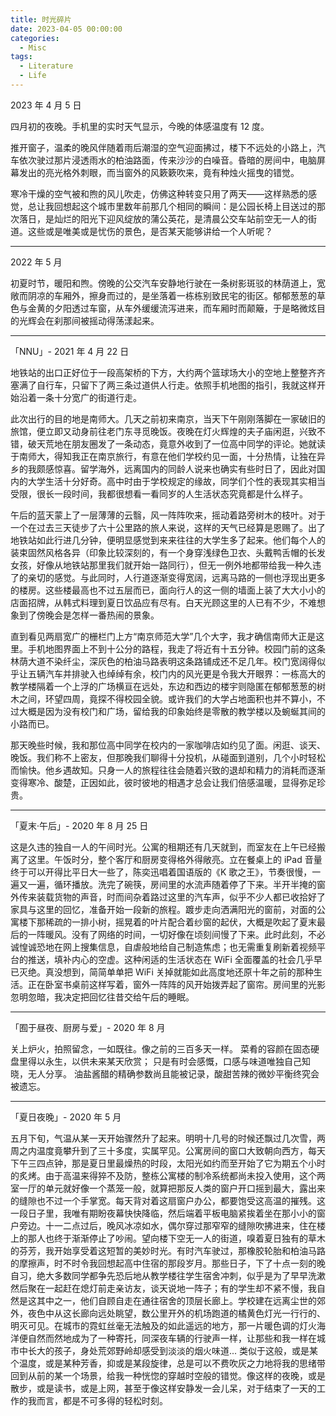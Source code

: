 ```yaml
---
title: 时光碎片
date: 2023-04-05 00:00:00
categories:
  - Misc
tags:
  - Literature
  - Life
---
```


<!-- / CONTENT HIDDEN BY AUTHOR / -->

2023 年 4 月 5 日

四月初的夜晚。手机里的实时天气显示，今晚的体感温度有 12 度。

推开窗子，温柔的晚风伴随着雨后潮湿的空气迎面拂过，楼下不远处的小路上，汽车依次驶过那片浸透雨水的柏油路面，传来沙沙的白噪音。昏暗的房间中，电脑屏幕发出的亮光格外刺眼，而当窗外的风簌簌吹来，竟有种烛火摇曳的错觉。

寒冷干燥的空气被和煦的风儿吹走，仿佛这种转变只用了两天——这样熟悉的感觉，总让我回想起这个城市里数年前那几个相同的瞬间：是公园长椅上目送过的那次落日，是灿烂的阳光下迎风绽放的蒲公英花，是清晨公交车站前空无一人的街道。这些或是唯美或是忧伤的景色，是否某天能够讲给一个人听呢？

---

2022 年 5 月

初夏时节，暖阳和煦。傍晚的公交汽车安静地行驶在一条树影斑驳的林荫道上，宽敞而阴凉的车厢外，擦身而过的，是坐落着一栋栋别致民宅的街区。郁郁葱葱的草色与金黄的夕阳透过车窗，从车外缓缓流泻进来，而车厢时而颠簸，于是略微炫目的光辉会在刹那间被摇动得荡漾起来。

---

「NNU」- 2021 年 4 月 22 日

地铁站的出口正好位于一段高架桥的下方，大约两个篮球场大小的空地上整整齐齐塞满了自行车，只留下了两三条过道供人行走。依照手机地图的指引，我就这样开始沿着一条十分宽广的街道行走。

此次出行的目的地是南师大。几天之前初来南京，当天下午刚刚落脚在一家破旧的旅馆，便立即又动身前往老门东寻觅晚饭。夜晚在灯火辉煌的夫子庙闲逛，兴致不错，破天荒地在朋友圈发了一条动态，竟意外收到了一位高中同学的评论。她就读于南师大，得知我正在南京旅行，有意在他们学校约见一面，十分热情，让独在异乡的我颇感惊喜。留学海外，远离国内的同龄人说来也确实有些时日了，因此对国内的大学生活十分好奇。高中时由于学校规定的缘故，同学们个性的表现其实相当受限，很长一段时间，我都很想看一看同岁的人生活状态究竟都是什么样子。

午后的蓝天蒙上了一层薄薄的云翳，风一阵阵吹来，摇动着路旁树木的枝叶。对于一个在过去三天徒步了六十公里路的旅人来说，这样的天气已经算是恩赐了。出了地铁站如此行进几分钟，便明显感觉到来来往往的大学生多了起来。他们每个人的装束固然风格各异（印象比较深刻的，有一个身穿浅绿色卫衣、头戴鸭舌帽的长发女孩，好像从地铁站那里我们就开始一路同行），但无一例外地都带给我一种久违了的亲切的感觉。与此同时，人行道逐渐变得宽阔，远离马路的一侧也浮现出更多的楼房。这些楼最高也不过五层而已，面向行人的这一侧的墙面上装了大大小小的店面招牌，从韩式料理到夏日饮品应有尽有。白天光顾这里的人已有不少，不难想象到了傍晚会是怎样一番热闹的景象。

直到看见两扇宽广的栅栏门上方“南京师范大学”几个大字，我才确信南师大正是这里。手机地图界面上不到十公分的路程，我走了将近有十五分钟。校园门前的这条林荫大道不染纤尘，深灰色的柏油马路表明这条路铺成还不足几年。校门宽阔得似乎让五辆汽车并排驶入也绰绰有余，校门内的风光更是令我大开眼界：一栋高大的教学楼隔着一个上浮的广场横亘在远处，东边和西边的楼宇则隐匿在郁郁葱葱的树木之间，环望四周，竟探不得校园全貌。或许我们的大学占地面积也并不算小，不过大概是因为没有校门和广场，留给我的印象始终是零散的教学楼以及蜿蜒其间的小路而已。

那天晚些时候，我和那位高中同学在校内的一家咖啡店如约见了面。闲逛、谈天、晚饭。我们称不上密友，但那晚我们聊得十分投机，从碰面到道别，几个小时轻松而愉快。他乡遇故知。只身一人的旅程往往会随着兴致的退却和精力的消耗而逐渐变得寒冷、酸楚，正因如此，彼时彼地的相遇才总会让我们倍感温暖，显得弥足珍贵。

---

「夏末·午后」- 2020 年 8 月 25 日

这是久违的独自一人的午间时光。公寓的租期还有几天就到，而室友在上午已经搬离了这里。午饭时分，整个客厅和厨房变得格外得敞亮。立在餐桌上的 iPad 音量终于可以开得比平日大一些了，陈奕迅唱着国语版的《K 歌之王》，节奏很慢，一遍又一遍，循环播放。洗完了碗筷，房间里的水流声随着停了下来。半开半掩的窗外传来装载货物的声音，时而间杂着路过这里的汽车声，似乎不少人都已收拾好了家具与这里的回忆，准备开始一段新的旅程。踱步走向洒满阳光的窗前，对面的公寓楼下那稀疏的一排小树，摇晃着的叶片配合着纱窗的起伏，大概是吹起了夏末最后的一阵暖风。没有了网络的时间，一切好像在顷刻间慢了下来。此时此刻，不必诚惶诚恐地在网上搜集信息，自虐般地给自己制造焦虑；也无需重复刷新着视频平台的推送，填补内心的空虚。这种闲适的生活状态在 WiFi 全面覆盖的社会几乎早已灭绝。真没想到，简简单单把 WiFi 关掉就能如此高度地还原十年之前的那种生活。正在卧室书桌前这样写着，窗外一阵阵的风开始拨弄起了窗帘。房间里的光影忽明忽暗，我决定把回忆往昔交给午后的睡眠。

---

「囿于昼夜、厨房与爱」- 2020 年 8 月

关上炉火，拍照留念，一如既往。像之前的三百多天一样。
菜肴的容颜在固态硬盘里得以永生，以供未来某天欣赏；
只是有时会感慨，口感与味道唯独自己知晓，无人分享。
油盐酱醋的精确参数尚且能被记录，酸甜苦辣的微妙平衡终究会被遗忘。

---

「夏日夜晚」- 2020 年 5 月

五月下旬，气温从某一天开始骤然升了起来。明明十几号的时候还飘过几次雪，两周之内温度竟攀升到了三十多度，实属罕见。公寓房间的窗口大致朝向西方，每天下午三四点钟，那是夏日里最燥热的时段，太阳光如约而至开始了它为期五个小时的炙烤。由于高温来得猝不及防，整栋公寓楼的制冷系统都尚未投入使用，这个两室一厅的单元就好像一个蒸笼一般，就算把那反人类的窗户开口摇到最大，露出来的缝隙也不过一个手掌宽。每天背对着这扇窗户办公，都要饱受这高温的摧残。这一段日子里，我唯有期盼夜幕快快降临，然后端着平板电脑紧挨着坐在那小小的窗户旁边。十一二点过后，晚风冰凉如水，偶尔穿过那窄窄的缝隙吹拂进来，住在楼上的那人也终于渐渐停止了吵闹。望向楼下空无一人的街道，嗅着夏日独有的草木的芬芳，我开始享受着这短暂的美妙时光。有时汽车驶过，那橡胶轮胎和柏油马路的摩擦声，时不时令我回想起高中住宿的那段岁月。那些日子，下了十点一刻的晚自习，绝大多数同学都争先恐后地从教学楼往学生宿舍冲刺，似乎是为了早早洗漱然后聚在一起赶在熄灯前走亲访友，谈天说地一阵子；有的学生却不紧不慢，我自然是这其中之一，他们自顾自走在通往宿舍的顶层长廊上。学校建在远离尘世的郊外，夜色中从这长廊向远处眺望，数公里开外的机场跑道的橘黄色灯光一行行的、明灭可见。在城市的霓虹丝毫无法触及的如此遥远的地方，那一片暖色调的灯火海洋便自然而然地成为了一种寄托，同深夜车辆的行驶声一样，让那些和我一样在城市中长大的孩子，身处荒郊野岭却感受到淡淡的烟火味道... 类似于这般，或是某个温度，或是某种芳香，抑或是某段旋律，总是可以不费吹灰之力地将我的思绪带回到从前的某一个场景，给我一种恍惚的穿越时空般的错觉。像这样的夜晚，或是散步，或是读书，或是上网，甚至于像这样安静发一会儿呆，对于结束了一天的工作的我而言，都是不可多得的轻松时刻。
